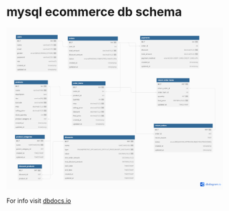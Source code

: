 # mysql ecommerce db schema 

![Database Schema](ecommerce_v1_latest.png)

For info visit [dbdocs.io](https://dbdocs.io/mentorx.india/ecommerce_v1)
